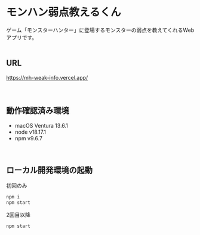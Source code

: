 # モンハン弱点教えるくん
ゲーム「モンスターハンター」に登場するモンスターの弱点を教えてくれるWebアプリです。
<br>
<br>

## URL
https://mh-weak-info.vercel.app/
<br>
<br>
<br>

## 動作確認済み環境
* macOS Ventura 13.6.1
* node v18.17.1
* npm v9.6.7
<br>

## ローカル開発環境の起動
初回のみ
```bash
npm i
npm start
```
2回目以降
```bash
npm start
```

